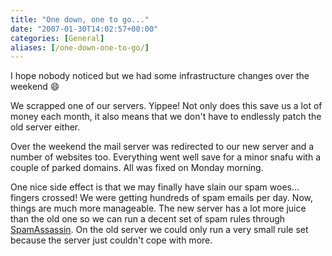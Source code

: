 ```yaml
---
title: "One down, one to go..."
date: "2007-01-30T14:02:57+00:00"
categories: [General]
aliases: [/one-down-one-to-go/]
---
```


I hope nobody noticed but we had some infrastructure changes over the weekend :smile:

We scrapped one of our servers. Yippee! Not only does this save us a lot of money each month, it also means that we don't have to endlessly patch the old server either.

Over the weekend the mail server was redirected to our new server and a number of websites too. Everything went well save for a minor snafu with a couple of parked domains. All was fixed on Monday morning.

One nice side effect is that we may finally have slain our spam woes... fingers crossed! We were getting hundreds of spam emails per day. Now, things are much more manageable. The new server has a lot more juice than the old one so we can run a decent set of spam rules through [SpamAssassin](http://spamassassin.apache.org/). On the old server we could only run a very small rule set because the server just couldn't cope with more.
